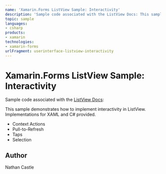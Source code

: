 ```yaml
---
name: 'Xamarin.Forms ListView Sample: Interactivity'
description: 'Sample code associated with the ListView Docs: This sample demonstrates how to implement interactivity in ListView. Implementations for XAML and C provided. Context Actions Pull-to-Refresh Taps Selection'
topic: sample
languages:
- csharp
products:
- xamarin
technologies:
- xamarin-forms
urlFragment: userinterface-listview-interactivity
---
```

Xamarin.Forms ListView Sample: Interactivity
===========================

Sample code associated with the [ListView Docs](https://developer.xamarin.com/guides/xamarin-forms/user-interface/listview/):

This sample demonstrates how to implement interactivity in ListView. Implementations for XAML and C# provided.

* Context Actions
* Pull-to-Refresh
* Taps
* Selection

Author
------
Nathan Castle
